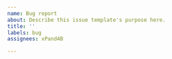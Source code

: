 ```yaml
---
name: Bug report
about: Describe this issue template's purpose here.
title: ''
labels: bug
assignees: xPand4B

---
```



